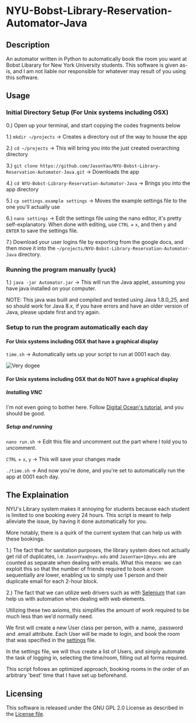 # NYU-Bobst-Library-Reservation-Automator-Java

## Description
An automator written in Python to automatically book the room you want at Bobst Libarary for New York University students. This software is given as-is, and I am not liable nor responsible for 
whatever may result of you using this software.

## Usage

### Initial Directory Setup (For Unix systems including OSX)

0.) Open up your terminal, and start copying the codes fragments below

1.) `mkdir ~/projects` -> Creates a directory out of the way to house the app

2.) `cd ~/projects` -> This will bring you into the just created overarching directory

3.) `git clone https://github.com/JasonYao/NYU-Bobst-Library-Reservation-Automator-Java.git` -> Downloads the app

4.) `cd NYU-Bobst-Library-Reservation-Automator-Java` -> Brings you into the app directory

5.) `cp settings.example settings` -> Moves the example settings file to the one you'll actually use

6.) `nano settings` -> Edit the settings file using the nano editor, it's pretty self-explanatory. When done with editing, use `CTRL` + `x`, and then `y` and `ENTER` to save the settings file.

7.) Download your user logins file by exporting from the google docs, and then move it into the `~/projects/NYU-Bobst-Library-Reservation-Automator-Java` directory.

### Running the program manually (yuck)

1.) `java -jar Automator.jar` -> This will run the Java applet, assuming you have java installed on your computer.

NOTE: This java was built and compiled and tested using Java 1.8.0_25, and so should work for Java 8.x, if you have errors and have an older version of Java, please update first and try again.

### Setup to run the program automatically each day

#### For Unix systems including OSX that have a graphical display

`time.sh` -> Automatically sets up your script to run at 0001 each day.

![Very dogee](https://raw.github.com/JasonYao/NYU-Bobst-Library-Reservation-Automator-Java/master/img/dogee.jpg)

#### For Unix systems including OSX that do NOT have a graphical display

##### Installing VNC

I'm not even going to bother here. Follow [Digital Ocean's tutorial](https://www.digitalocean.com/tutorials/how-to-install-and-configure-vnc-on-ubuntu-14-04), and you should be good.

##### Setup and running

`nano run.sh` -> Edit this file and uncomment out the part where I told you to uncomment.

`CTRL` + `x`, `y` -> This will save your changes made

`./time.sh` -> And now you're done, and you're set to automatically run the app at 0001 each day.

## The Explaination
NYU's Library system makes it annoying for students because each student is limited to one booking every 24 hours.
This script is meant to help alleviate the issue, by having it done automatically for you.

More notably, there is a quirk of the current system that can help us with these bookings.

1.) The fact that for sanitation purposes, the library system does not actually get rid
	of duplicates, i.e. `JasonYao@nyu.edu` and `JasonYao+1@nyu.edu` are counted as separate
	when dealing with emails. What this means: we can exploit this so that the number of
	friends required to book a room sequentially are lower, enabling us to simply use 1
	person and their duplicate email for each 2-hour block.

2.) The fact that we can utilize web drivers such as with [Selenium](https://selenium-python.readthedocs.org) that can
	help us with automation when dealing with web elements.

Utilizing these two axioms, this simplifies the amount of work required to be much less than we'd normally need.

We first will create a new User class per person, with a .name, .password and .email attribute. Each User will be made to login, and book the room
that was specified in the [settings](settings.py) file.

In the settings file, we will thus create a list of Users, and simply automate the task of logging in, selecting the time/room,
filling out all forms required.

This script follows an optimized approach, booking rooms in the order of an arbitrary 'best' time that I have set up beforehand.

## Licensing
This software is released under the GNU GPL 2.0 License as described in the [License file](LICENSE).
